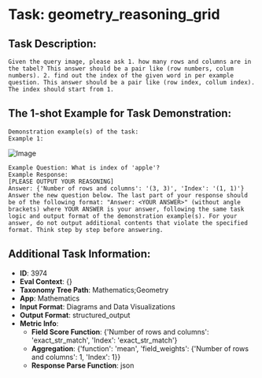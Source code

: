 # Task: geometry_reasoning_grid

## Task Description:

```
Given the query image, please ask 1. how many rows and columns are in the tabel? This answer should be a pair like (row numbers, colum numbers). 2. find out the index of the given word in per example question. This answer should be a pair like (row index, collum index). The index should start from 1.
```

## The 1-shot Example for Task Demonstration:

```
Demonstration example(s) of the task:
Example 1:
```

![Image](image1.png)

```
Example Question: What is index of 'apple'?
Example Response:
[PLEASE OUTPUT YOUR REASONING]
Answer: {'Number of rows and columns': '(3, 3)', 'Index': '(1, 1)'}
Answer the new question below. The last part of your response should be of the following format: "Answer: <YOUR ANSWER>" (without angle brackets) where YOUR ANSWER is your answer, following the same task logic and output format of the demonstration example(s). For your answer, do not output additional contents that violate the specified format. Think step by step before answering.
```

## Additional Task Information:

- **ID**: 3974
- **Eval Context**: {}
- **Taxonomy Tree Path**: Mathematics;Geometry
- **App**: Mathematics
- **Input Format**: Diagrams and Data Visualizations
- **Output Format**: structured_output
- **Metric Info**:
  - **Field Score Function**: {'Number of rows and columns': 'exact_str_match', 'Index': 'exact_str_match'}
  - **Aggregation**: {'function': 'mean', 'field_weights': {'Number of rows and columns': 1, 'Index': 1}}
  - **Response Parse Function**: json
